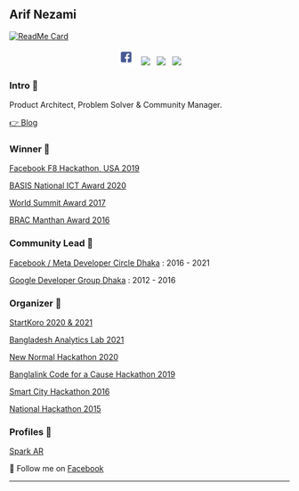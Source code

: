 

## Arif Nezami

[![ReadMe Card](https://github-readme-stats.vercel.app/api?username=arifnezami&show_icons=true)](https://github.com/arifnezami)

<p align='center'>
<a href="https://facebook.com/arifnezami"><img width="30" src="https://github.com/arifnezami/arifnezami/blob/main/images/facebook.png?raw=true"></a>&nbsp;&nbsp;
<a href="https://twitter.com/arifnezami"><img width="30" src="https://github.com/WaylonWalker/WaylonWalker/blob/main/icon/twitter.png?raw=true"></a>&nbsp;&nbsp;
<a href="https://instagram.com/arifnezami"><img width="30" src="https://github.com/WaylonWalker/WaylonWalker/blob/main/icon/instagram.jpg?raw=true"></a>&nbsp;&nbsp;
<a href="https://www.linkedin.com/in/arifnezami/"><img width="30" src="https://github.com/WaylonWalker/WaylonWalker/blob/main/icon/linkedin.png?raw=true"></a>
</p>




### Intro 🌱

Product Architect, Problem Solver & Community Manager.

[👉 Blog ](https://arifnezami.com)


### Winner 🌱

[Facebook F8 Hackathon, USA 2019 ](https://devpost.com/software/community-coins)

[BASIS National ICT Award 2020](https://dost.ai)

[World Summit Award 2017](https://www.thedailystar.net/bytes/bangladeshi-firm-preneur-lab-wheres-toilet-app-wins-world-summit-award-1443655)

[BRAC Manthan Award 2016](http://www.brac.net/latest-news/item/1000-brac-manthan-digital-innovation-award-announces-14-winners)


### Community Lead 🌱

[Facebook / Meta Developer Circle Dhaka](https://thefinancialexpress.com.bd/public/sci-tech/facebook-developer-circle-organises-hack-day-1509890090) : 2016 - 2021

[Google Developer Group Dhaka](https://www.daily-sun.com/printversion/details/229836/Bangladesh-at-Google-I-O) : 2012 - 2016


### Organizer 🌱

[StartKoro 2020 & 2021](https://www.thedailystar.net/toggle/news/startkoro-final-demo-day-incubated-more-800-participants-1929637)

[Bangladesh Analytics Lab 2021](https://www.businessinsiderbd.com/tech/news/4336/facebook-preneur-lab-launch-bangladesh-analytics-lab-as-country-turns-50)

[New Normal Hackathon 2020](https://www.facebook.com/watch/live/?v=285997509294002&ref=watch_permalink)

[Banglalink Code for a Cause Hackathon 2019](https://preneurlab.com/blog-post/banglalink-sdg-hackathon-code-for-a-cause/)

[Smart City Hackathon 2016](https://smartcitybangladesh.net/)

[National Hackathon 2015](https://thetechportal.com/2016/05/04/national-hackathon-2016/)


### Profiles 🌱

[Spark AR](https://www.facebook.com/sparkarhub/portfolios/803176243877925/)

💌 Follow me on [Facebook](https://facebook.com/arifnezami/)

---


